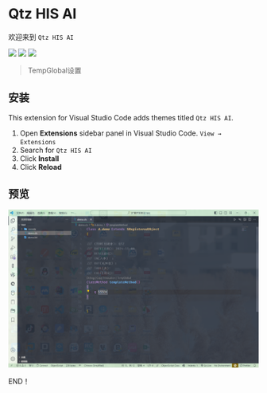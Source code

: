 # Qtz HIS AI

欢迎来到 `Qtz HIS AI`

<img src="https://img.shields.io/badge/Version-1.0.0-red.svg" />
<img src="https://img.shields.io/badge/License-MIT-green.svg" />
<img src="https://img.shields.io/badge/Visual%20Studio%20Code-v1.73.0-blue" />

> TempGlobal设置

## 安装

This extension for Visual Studio Code adds themes titled `Qtz HIS AI`.

1. Open **Extensions** sidebar panel in Visual Studio Code. `View → Extensions`
2. Search for `Qtz HIS AI`
3. Click **Install**
4. Click **Reload**

## 预览

<img src="./images/demo.png" />

END！
